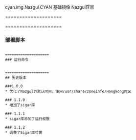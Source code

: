 cyan.img.Nazgul
CYAN 基础镜像 Nazgul容器

====================
 

====================
### 部署脚本 
```

====================
### 运行命令


====================
## 历史版本

###1.0.0
* 优化了Nazgul的默认时间，使用/usr/share/zoneinfo/Hongkong时区

### 1.1.0
* 增加了sigar库

### 1.1.1
* sigar库添加了运行权限

### 1.1.2
* 调整了Sigar库位置
